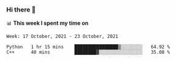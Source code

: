 ### Hi there 👋

📊 __This week I spent my time on__
<!--START_SECTION:waka-->
```text
Week: 17 October, 2021 - 23 October, 2021

Python   1 hr 15 mins    ████████████████▒░░░░░░░░   64.92 % 
C++      40 mins         ████████▓░░░░░░░░░░░░░░░░   35.08 % 
```
<!--END_SECTION:waka-->
<!--
**SREEHARI-M-S/SREEHARI-M-S** is a ✨ _special_ ✨ repository because its `README.md` (this file) appears on your GitHub profile.

Here are some ideas to get you started:

- 🔭 I’m currently working on ...
- 🌱 I’m currently learning ...
- 👯 I’m looking to collaborate on ...
- 🤔 I’m looking for help with ...
- 💬 Ask me about ...
- 📫 How to reach me: ...
- 😄 Pronouns: ...
- ⚡ Fun fact: ...
-->
